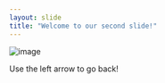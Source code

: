 ```yaml
---
layout: slide
title: "Welcome to our second slide!"
---
```

![image](https://user-images.githubusercontent.com/91447255/134848336-5ebbfcc6-47f2-443d-a7f0-e88035bfe9b3.png)

Use the left arrow to go back!
